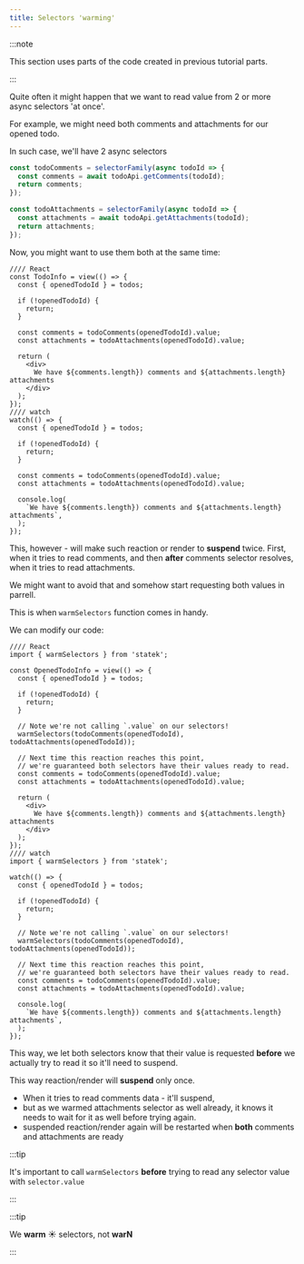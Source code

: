 ```yaml
---
title: Selectors 'warming'
---
```


:::note

This section uses parts of the code created in previous tutorial parts.

:::

Quite often it might happen that we want to read value from 2 or more async selectors 'at once'.

For example, we might need both comments and attachments for our opened todo.

In such case, we'll have 2 async selectors

```ts {6-9}
const todoComments = selectorFamily(async todoId => {
  const comments = await todoApi.getComments(todoId);
  return comments;
});

const todoAttachments = selectorFamily(async todoId => {
  const attachments = await todoApi.getAttachments(todoId);
  return attachments;
});
```

Now, you might want to use them both at the same time:

```tsx {9} examples
//// React
const TodoInfo = view(() => {
  const { openedTodoId } = todos;

  if (!openedTodoId) {
    return;
  }

  const comments = todoComments(openedTodoId).value;
  const attachments = todoAttachments(openedTodoId).value;

  return (
    <div>
      We have ${comments.length}) comments and ${attachments.length} attachments
    </div>
  );
});
//// watch
watch(() => {
  const { openedTodoId } = todos;

  if (!openedTodoId) {
    return;
  }

  const comments = todoComments(openedTodoId).value;
  const attachments = todoAttachments(openedTodoId).value;

  console.log(
    `We have ${comments.length}) comments and ${attachments.length} attachments`,
  );
});
```

This, however - will make such reaction or render to **suspend** twice. First, when it tries to read comments, and then **after** comments selector resolves, when it tries to read attachments.

We might want to avoid that and somehow start requesting both values in parrell.

This is when `warmSelectors` function comes in handy.

We can modify our code:

```tsx {11} examples
//// React
import { warmSelectors } from 'statek';

const OpenedTodoInfo = view(() => {
  const { openedTodoId } = todos;

  if (!openedTodoId) {
    return;
  }

  // Note we're not calling `.value` on our selectors!
  warmSelectors(todoComments(openedTodoId), todoAttachments(openedTodoId));

  // Next time this reaction reaches this point,
  // we're guaranteed both selectors have their values ready to read.
  const comments = todoComments(openedTodoId).value;
  const attachments = todoAttachments(openedTodoId).value;

  return (
    <div>
      We have ${comments.length}) comments and ${attachments.length} attachments
    </div>
  );
});
//// watch
import { warmSelectors } from 'statek';

watch(() => {
  const { openedTodoId } = todos;

  if (!openedTodoId) {
    return;
  }

  // Note we're not calling `.value` on our selectors!
  warmSelectors(todoComments(openedTodoId), todoAttachments(openedTodoId));

  // Next time this reaction reaches this point,
  // we're guaranteed both selectors have their values ready to read.
  const comments = todoComments(openedTodoId).value;
  const attachments = todoAttachments(openedTodoId).value;

  console.log(
    `We have ${comments.length}) comments and ${attachments.length} attachments`,
  );
});
```

This way, we let both selectors know that their value is requested **before** we actually try to read it so it'll need to suspend.

This way reaction/render will **suspend** only once.

- When it tries to read comments data - it'll suspend,
- but as we warmed attachments selector as well already, it knows it needs to wait for it as well before trying again.
- suspended reaction/render again will be restarted when **both** comments and attachments are ready

:::tip

It's important to call `warmSelectors` **before** trying to read any selector value with `selector.value`

:::

:::tip

We **warm** ☀️ selectors, not **warN**

:::
